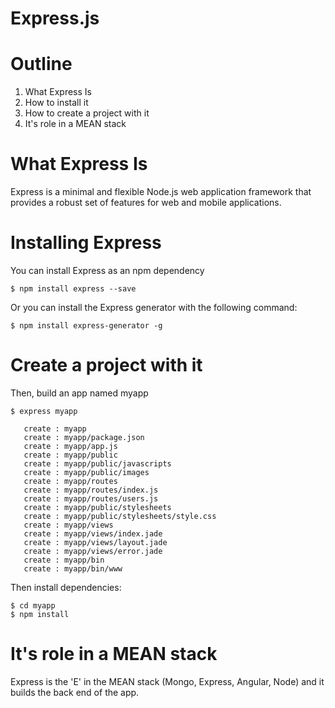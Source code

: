 # Express.js

# Outline

  1. What Express Is
  2. How to install it
  3. How to create a project with it
  4. It's role in a MEAN stack

# What Express Is

Express is a minimal and flexible Node.js web application framework that provides a robust set of features for web and mobile applications.

# Installing Express

You can install Express as an npm dependency

```
$ npm install express --save
```

Or you can install the Express generator with the following command:

```
$ npm install express-generator -g
```

# Create a project with it

Then, build an app named myapp

```
$ express myapp

   create : myapp
   create : myapp/package.json
   create : myapp/app.js
   create : myapp/public
   create : myapp/public/javascripts
   create : myapp/public/images
   create : myapp/routes
   create : myapp/routes/index.js
   create : myapp/routes/users.js
   create : myapp/public/stylesheets
   create : myapp/public/stylesheets/style.css
   create : myapp/views
   create : myapp/views/index.jade
   create : myapp/views/layout.jade
   create : myapp/views/error.jade
   create : myapp/bin
   create : myapp/bin/www
```

Then install dependencies:

```
$ cd myapp
$ npm install
```

# It's role in a MEAN stack

Express is the 'E' in the MEAN stack (Mongo, Express, Angular, Node) and it builds the back end of the app.
